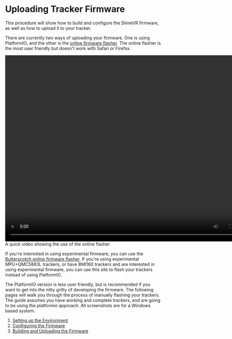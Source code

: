 # Uploading Tracker Firmware

This procedure will show how to build and configure the SlimeVR firmware, as well as how to upload it to your tracker.

There are currently two ways of uploading your firmware. One is using PlatformIO, and the other is the [online firmware flasher](https://slimevr-firmware-tool.futurabeast.com/). The online flasher is the most user friendly but doesn't work with Safari or Firefox.

<div class="embeddedVideo">
	<video controls="controls" width="800" height="600" name="Firmware Tools Example">
	  <source src="../assets/videos/firmwaretool.mov">
	</video><br>
	A quick video showing the use of the online flasher
</div>

If you're interested in using experimental firmware, you can use the [Butterscotch online firmware flasher](https://slimevr-firmware.bscotch.ca/). If you're using experimental MPU+QMC5883L trackers, or have BMI160 trackers and are interested in using experimental firmware, you can use this site to flash your trackers instead of using PlatformIO.

The PlatformIO version is less user friendly, but is recommended if you want to get into the nitty gritty of developing the firmware. The following pages will walk you through the process of manually flashing your trackers. The guide assumes you have working and complete trackers, and are going to be using the platformio approach. All screenshots are for a Windows based system.

1. [Setting up the Environment](setup-and-install.md)
2. [Configuring the Firmware](configuring-project.md)
3. [Building and Uploading the Firmware](upload-firmware.md)
